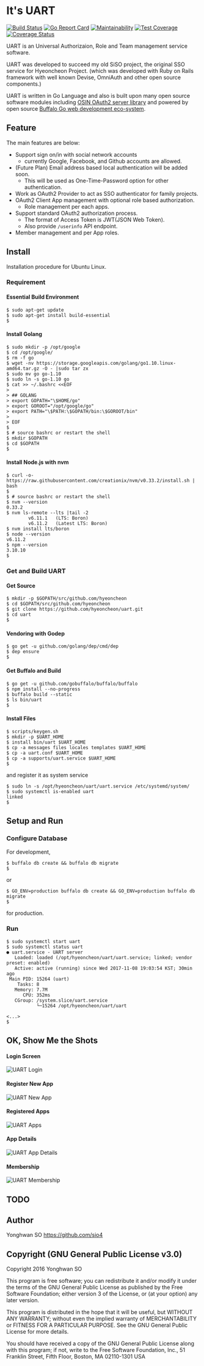 # It's UART

[![Build Status](https://travis-ci.org/hyeoncheon/uart.svg?branch=master)](https://travis-ci.org/hyeoncheon/uart)
[![Go Report Card](https://goreportcard.com/badge/github.com/hyeoncheon/uart)](https://goreportcard.com/report/github.com/hyeoncheon/uart)
[![Maintainability](https://api.codeclimate.com/v1/badges/912df6609e6cb8da3576/maintainability)](https://codeclimate.com/github/hyeoncheon/uart/maintainability)
[![Test Coverage](https://api.codeclimate.com/v1/badges/912df6609e6cb8da3576/test_coverage)](https://codeclimate.com/github/hyeoncheon/uart/test_coverage)
[![Coverage Status](https://coveralls.io/repos/github/hyeoncheon/uart/badge.svg?branch=master)](https://coveralls.io/github/hyeoncheon/uart?branch=master)

UART is an Universal Authorizaion, Role and Team management service software.

UART was developed to succeed my old SiSO project, the original SSO service
for Hyeoncheon Project. (which was developed with Ruby on Rails framework
with well known Devise, OmniAuth and other open source components.)

UART is written in Go Language and also is built upon many open source
software modules including
[OSIN OAuth2 server library](https://github.com/RangelReale/osin)
and powered by open source
[Buffalo Go web development eco-system](https://github.com/gochigo/buffalo).

## Feature

The main features are below:

* Support sign on/in with social network accounts
  * currently Google, Facebook, and Github accounts are allowed.
* (Future Plan) Email address based local authentication will be added soon.
  * This will be used as One-Time-Password option for other authentication.
* Work as OAuth2 Provider to act as SSO authenticator for family projects.
* OAuth2 Client App management with optional role based authorization.
  * Role management per each apps.
* Support standard OAuth2 authorization process.
  * The format of Access Token is JWT(JSON Web Token).
  * Also provide `/userinfo` API endpoint.
* Member management and per App roles.

## Install

Installation procedure for Ubuntu Linux.

### Requirement

#### Essential Build Environment

```console
$ sudo apt-get update
$ sudo apt-get install build-essential
$ 
```

#### Install Golang

```console
$ sudo mkdir -p /opt/google
$ cd /opt/google/
$ rm -f go
$ wget -nv https://storage.googleapis.com/golang/go1.10.linux-amd64.tar.gz -O - |sudo tar zx
$ sudo mv go go-1.10
$ sudo ln -s go-1.10 go
$ cat >> ~/.bashrc <<EOF
> 
> ## GOLANG
> export GOPATH="\$HOME/go"
> export GOROOT="/opt/google/go"
> export PATH="\$PATH:\$GOPATH/bin:\$GOROOT/bin"
> 
> EOF
$ 
$ # source bashrc or restart the shell
$ mkdir $GOPATH
$ cd $GOPATH
$ 
```

#### Install Node.js with nvm

```console
$ curl -o- https://raw.githubusercontent.com/creationix/nvm/v0.33.2/install.sh | bash
$ 
$ # source bashrc or restart the shell
$ nvm --version
0.33.2
$ nvm ls-remote --lts |tail -2
        v6.11.1   (LTS: Boron)
        v6.11.2   (Latest LTS: Boron)
$ nvm install lts/boron
$ node --version
v6.11.2
$ npm --version
3.10.10
$ 
```


### Get and Build UART

#### Get Source

```console
$ mkdir -p $GOPATH/src/github.com/hyeoncheon
$ cd $GOPATH/src/github.com/hyeoncheon
$ git clone https://github.com/hyeoncheon/uart.git
$ cd uart
$ 
```

#### Vendoring with Godep

```console
$ go get -u github.com/golang/dep/cmd/dep
$ dep ensure
$ 
```

#### Get Buffalo and Build

```console
$ go get -u github.com/gobuffalo/buffalo/buffalo
$ npm install --no-progress
$ buffalo build --static
$ ls bin/uart
$ 
```

#### Install Files

```console
$ scripts/keygen.sh
$ mkdir -p $UART_HOME
$ install bin/uart $UART_HOME
$ cp -a messages files locales templates $UART_HOME
$ cp -a uart.conf $UART_HOME
$ cp -a supports/uart.service $UART_HOME
$ 
```

and register it as system service

```console
$ sudo ln -s /opt/hyeoncheon/uart/uart.service /etc/systemd/system/
$ sudo systemctl is-enabled uart
linked
$ 
```


## Setup and Run

### Configure Database

For development,

```console
$ buffalo db create && buffalo db migrate
$ 
```

or 

```console
$ GO_ENV=production buffalo db create && GO_ENV=production buffalo db migrate
$ 
```

for production.


### Run

```console
$ sudo systemctl start uart
$ sudo systemctl status uart
● uart.service - UART server
   Loaded: loaded (/opt/hyeoncheon/uart/uart.service; linked; vendor preset: enabled)
   Active: active (running) since Wed 2017-11-08 19:03:54 KST; 30min ago
 Main PID: 15264 (uart)
    Tasks: 8
   Memory: 7.7M
      CPU: 352ms
   CGroup: /system.slice/uart.service
           └─15264 /opt/hyeoncheon/uart/uart

<...>
$ 
```


## OK, Show Me the Shots

#### Login Screen

![UART Login](docs/uart-login.png)

#### Register New App

![UART New App](docs/uart-new-app.png)

#### Registered Apps

![UART Apps](docs/uart-apps.png)

#### App Details

![UART App Details](docs/uart-app-details.png)

#### Membership

![UART Membership](docs/uart-membership.png)


## TODO

## Author

Yonghwan SO https://github.com/sio4

## Copyright (GNU General Public License v3.0)

Copyright 2016 Yonghwan SO

This program is free software; you can redistribute it and/or modify it under
the terms of the GNU General Public License as published by the Free Software
Foundation; either version 3 of the License, or (at your option) any later
version.

This program is distributed in the hope that it will be useful, but WITHOUT
ANY WARRANTY; without even the implied warranty of MERCHANTABILITY or FITNESS
FOR A PARTICULAR PURPOSE. See the GNU General Public License for more details.

You should have received a copy of the GNU General Public License along with
this program; if not, write to the Free Software Foundation, Inc., 51
Franklin Street, Fifth Floor, Boston, MA 02110-1301 USA

